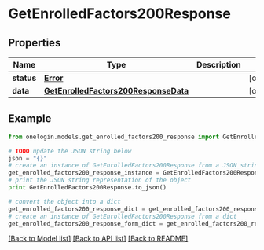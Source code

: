 # GetEnrolledFactors200Response


## Properties
Name | Type | Description | Notes
------------ | ------------- | ------------- | -------------
**status** | [**Error**](Error.md) |  | [optional] 
**data** | [**GetEnrolledFactors200ResponseData**](GetEnrolledFactors200ResponseData.md) |  | [optional] 

## Example

```python
from onelogin.models.get_enrolled_factors200_response import GetEnrolledFactors200Response

# TODO update the JSON string below
json = "{}"
# create an instance of GetEnrolledFactors200Response from a JSON string
get_enrolled_factors200_response_instance = GetEnrolledFactors200Response.from_json(json)
# print the JSON string representation of the object
print GetEnrolledFactors200Response.to_json()

# convert the object into a dict
get_enrolled_factors200_response_dict = get_enrolled_factors200_response_instance.to_dict()
# create an instance of GetEnrolledFactors200Response from a dict
get_enrolled_factors200_response_form_dict = get_enrolled_factors200_response.from_dict(get_enrolled_factors200_response_dict)
```
[[Back to Model list]](../README.md#documentation-for-models) [[Back to API list]](../README.md#documentation-for-api-endpoints) [[Back to README]](../README.md)


